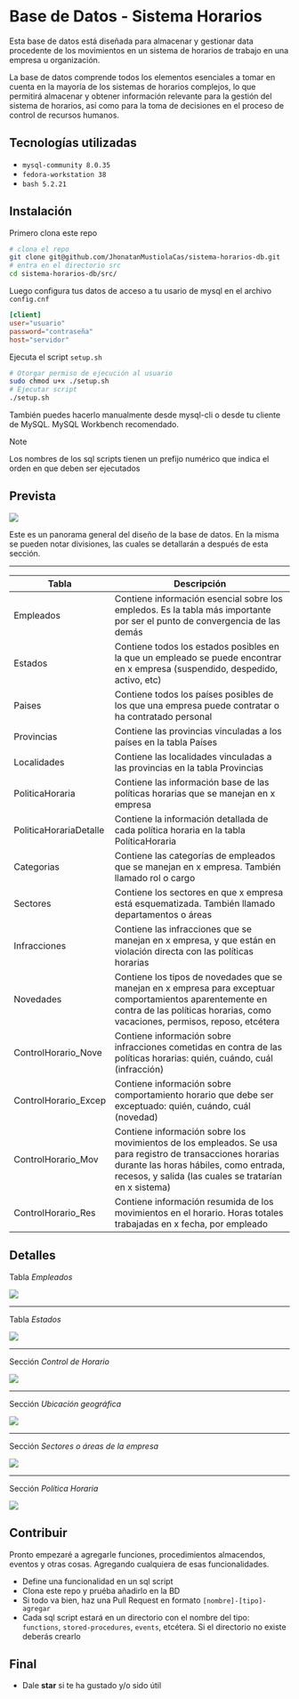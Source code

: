 # Base de Datos - Sistema Horarios

Esta base de datos está diseñada para almacenar y gestionar data procedente de los movimientos en un sistema de horarios de trabajo en una empresa u organización.

La base de datos comprende todos los elementos esenciales a tomar en cuenta en la mayoría de los sistemas de horarios complejos, lo que permitirá almacenar y obtener información relevante para la gestión del sistema de horarios, así como para la toma de decisiones en el proceso de control de recursos humanos.

## Tecnologías utilizadas

+ `mysql-community 8.0.35`
+ `fedora-workstation 38`
+ `bash 5.2.21`

## Instalación

Primero clona este repo

```bash
# clona el repo
git clone git@github.com/JhonatanMustiolaCas/sistema-horarios-db.git
# entra en el directorio src
cd sistema-horarios-db/src/
```

Luego configura tus datos de acceso a tu usario de mysql en el archivo `config.cnf`

```conf
[client]
user="usuario"
password="contraseña"
host="servidor"
```

Ejecuta el script `setup.sh`

```bash
# Otorgar permiso de ejecución al usuario
sudo chmod u+x ./setup.sh
# Ejecutar script
./setup.sh
```

También puedes hacerlo manualmente desde mysql-cli o desde tu cliente de MySQL. MySQL Workbench recomendado.

>[!NOTE]
> Los nombres de los sql scripts tienen un prefijo numérico que indica el orden en que deben ser ejecutados

## Prevista

<img src="./assets/model-layers.png" />

Este es un panorama general del diseño de la base de datos. En la misma se pueden notar divisiones, las cuales se detallarán a después de esta sección.

****
|Tabla|Descripción|
|---|---|
|Empleados|Contiene información esencial sobre los empledos. Es la tabla más importante por ser el punto de convergencia de las demás|
|Estados|Contiene todos los estados posibles en la que un empleado se puede encontrar en x empresa (suspendido, despedido, activo, etc)|
|Paises|Contiene todos los países posibles de los que una empresa puede contratar o ha contratado personal|
|Provincias|Contiene las provincias vinculadas a los países en la tabla Países|
|Localidades|Contiene las localidades vinculadas a las provincias en la tabla Provincias|
|PoliticaHoraria|Contiene las información base de las políticas horarias que se manejan en x empresa|
|PoliticaHorariaDetalle|Contiene la información detallada de cada política horaria en la tabla PolíticaHoraria|
|Categorias|Contiene las categorías de empleados que se manejan en x empresa. También llamado rol o cargo|
|Sectores|Contiene los sectores en que x empresa está esquematizada. También llamado departamentos o áreas|
|Infracciones|Contiene las infracciones que se manejan en x empresa, y que están en violación directa con las políticas horarias|
|Novedades|Contiene los tipos de novedades que se manejan en x empresa para exceptuar comportamientos aparentemente en contra de las políticas horarias, como vacaciones, permisos, reposo, etcétera|
|ControlHorario_Nove|Contiene información sobre infracciones cometidas en contra de las políticas horarias: quién, cuándo, cuál (infracción)|
|ControlHorario_Excep|Contiene información sobre comportamiento horario que debe ser exceptuado: quién, cuándo, cuál (novedad)|
|ControlHorario_Mov|Contiene información sobre los movimientos de los empleados. Se usa para registro de transacciones horarias durante las horas hábiles, como entrada, recesos, y salida (las cuales se tratarían en x sistema)|
|ControlHorario_Res|Contiene información resumida de los movimientos en el horario. Horas totales trabajadas en x fecha, por empleado|

## Detalles

Tabla *Empleados*

<img src="./assets/empleados.png" />

****

Tabla *Estados*

<img src="./assets/estados.png" />

****

Sección *Control de Horario*

<img src="./assets/control-horario.png" />

****

Sección *Ubicación geográfica*

<img src="./assets/geografia.png" />

****

Sección *Sectores o áreas de la empresa*

<img src="./assets/areas.png" />

****

Sección *Política Horaria*

<img src="./assets/politica-horaria.png" />

## Contribuir

Pronto empezaré a agregarle funciones, procedimientos almacendos, eventos y otras cosas. Agregando cualquiera de esas funcionalidades.

+ Define una funcionalidad en un sql script
+ Clona este repo y pruéba añadirlo en la BD
+ Si todo va bien, haz una Pull Request en formato `[nombre]-[tipo]-agregar`
+ Cada sql script estará en un directorio con el nombre del tipo: `functions`, `stored-procedures`, `events`, etcétera. Si el directorio no existe deberás crearlo

## Final

+ Dale **star** si te ha gustado y/o sido útil
